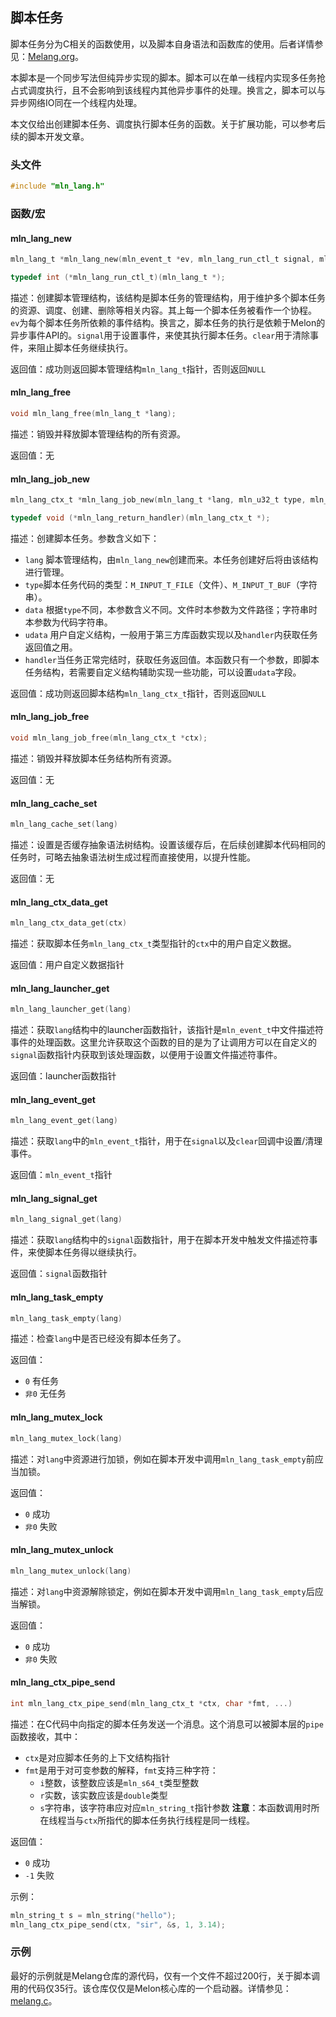 ## 脚本任务

脚本任务分为C相关的函数使用，以及脚本自身语法和函数库的使用。后者详情参见：[Melang.org](https://melang.org)。

本脚本是一个同步写法但纯异步实现的脚本。脚本可以在单一线程内实现多任务抢占式调度执行，且不会影响到该线程内其他异步事件的处理。换言之，脚本可以与异步网络IO同在一个线程内处理。

本文仅给出创建脚本任务、调度执行脚本任务的函数。关于扩展功能，可以参考后续的脚本开发文章。



### 头文件

```c
#include "mln_lang.h"
```



### 函数/宏



#### mln_lang_new

```c
mln_lang_t *mln_lang_new(mln_event_t *ev, mln_lang_run_ctl_t signal, mln_lang_run_ctl_t clear);

typedef int (*mln_lang_run_ctl_t)(mln_lang_t *);
```

描述：创建脚本管理结构，该结构是脚本任务的管理结构，用于维护多个脚本任务的资源、调度、创建、删除等相关内容。其上每一个脚本任务被看作一个协程。`ev`为每个脚本任务所依赖的事件结构。换言之，脚本任务的执行是依赖于Melon的异步事件API的。`signal`用于设置事件，来使其执行脚本任务。`clear`用于清除事件，来阻止脚本任务继续执行。

返回值：成功则返回脚本管理结构`mln_lang_t`指针，否则返回`NULL`



#### mln_lang_free

```c
void mln_lang_free(mln_lang_t *lang);
```

描述：销毁并释放脚本管理结构的所有资源。

返回值：无



#### mln_lang_job_new

```c
mln_lang_ctx_t *mln_lang_job_new(mln_lang_t *lang, mln_u32_t type, mln_string_t *data, void *udata, mln_lang_return_handler handler);

typedef void (*mln_lang_return_handler)(mln_lang_ctx_t *);
```

描述：创建脚本任务。参数含义如下：

- `lang` 脚本管理结构，由`mln_lang_new`创建而来。本任务创建好后将由该结构进行管理。
- `type`脚本任务代码的类型：`M_INPUT_T_FILE`（文件）、`M_INPUT_T_BUF`（字符串）。
- `data` 根据`type`不同，本参数含义不同。文件时本参数为文件路径；字符串时本参数为代码字符串。
- `udata` 用户自定义结构，一般用于第三方库函数实现以及`handler`内获取任务返回值之用。
- `handler`当任务正常完结时，获取任务返回值。本函数只有一个参数，即脚本任务结构，若需要自定义结构辅助实现一些功能，可以设置`udata`字段。

返回值：成功则返回脚本结构`mln_lang_ctx_t`指针，否则返回`NULL`



#### mln_lang_job_free

```c
void mln_lang_job_free(mln_lang_ctx_t *ctx);
```

描述：销毁并释放脚本任务结构所有资源。

返回值：无



#### mln_lang_cache_set

```c
mln_lang_cache_set(lang)
```

描述：设置是否缓存抽象语法树结构。设置该缓存后，在后续创建脚本代码相同的任务时，可略去抽象语法树生成过程而直接使用，以提升性能。

返回值：无



#### mln_lang_ctx_data_get

```c
mln_lang_ctx_data_get(ctx)
```

描述：获取脚本任务`mln_lang_ctx_t`类型指针的`ctx`中的用户自定义数据。

返回值：用户自定义数据指针



#### mln_lang_launcher_get

```c
mln_lang_launcher_get(lang)
```

描述：获取`lang`结构中的launcher函数指针，该指针是`mln_event_t`中文件描述符事件的处理函数。这里允许获取这个函数的目的是为了让调用方可以在自定义的`signal`函数指针内获取到该处理函数，以便用于设置文件描述符事件。

返回值：launcher函数指针



#### mln_lang_event_get

```c
mln_lang_event_get(lang)
```

描述：获取`lang`中的`mln_event_t`指针，用于在`signal`以及`clear`回调中设置/清理事件。

返回值：`mln_event_t`指针



#### mln_lang_signal_get

```c
mln_lang_signal_get(lang)
```

描述：获取`lang`结构中的`signal`函数指针，用于在脚本开发中触发文件描述符事件，来使脚本任务得以继续执行。

返回值：`signal`函数指针



#### mln_lang_task_empty

```c
mln_lang_task_empty(lang)
```

描述：检查`lang`中是否已经没有脚本任务了。

返回值：

- `0` 有任务
- `非0` 无任务



#### mln_lang_mutex_lock

```c
mln_lang_mutex_lock(lang)
```

描述：对`lang`中资源进行加锁，例如在脚本开发中调用`mln_lang_task_empty`前应当加锁。

返回值：

- `0` 成功
- `非0` 失败



#### mln_lang_mutex_unlock

```c
mln_lang_mutex_unlock(lang)
```

描述：对`lang`中资源解除锁定，例如在脚本开发中调用`mln_lang_task_empty`后应当解锁。

返回值：

- `0` 成功
- `非0` 失败



#### mln_lang_ctx_pipe_send

```c
int mln_lang_ctx_pipe_send(mln_lang_ctx_t *ctx, char *fmt, ...)
```

描述：在C代码中向指定的脚本任务发送一个消息。这个消息可以被脚本层的`pipe`函数接收，其中：

- `ctx`是对应脚本任务的上下文结构指针
- `fmt`是用于对可变参数的解释，`fmt`支持三种字符：
  - `i`整数，该整数应该是`mln_s64_t`类型整数
  - `r`实数，该实数应该是`double`类型
  - `s`字符串，该字符串应对应`mln_string_t`指针参数
**注意**：本函数调用时所在线程当与`ctx`所指代的脚本任务执行线程是同一线程。

返回值：

- `0` 成功
- `-1` 失败

示例：

```c
mln_string_t s = mln_string("hello");
mln_lang_ctx_pipe_send(ctx, "sir", &s, 1, 3.14);
```



### 示例

最好的示例就是Melang仓库的源代码，仅有一个文件不超过200行，关于脚本调用的代码仅35行。该仓库仅仅是Melon核心库的一个启动器。详情参见：[melang.c](https://github.com/Water-Melon/Melang/blob/master/melang.c)。

